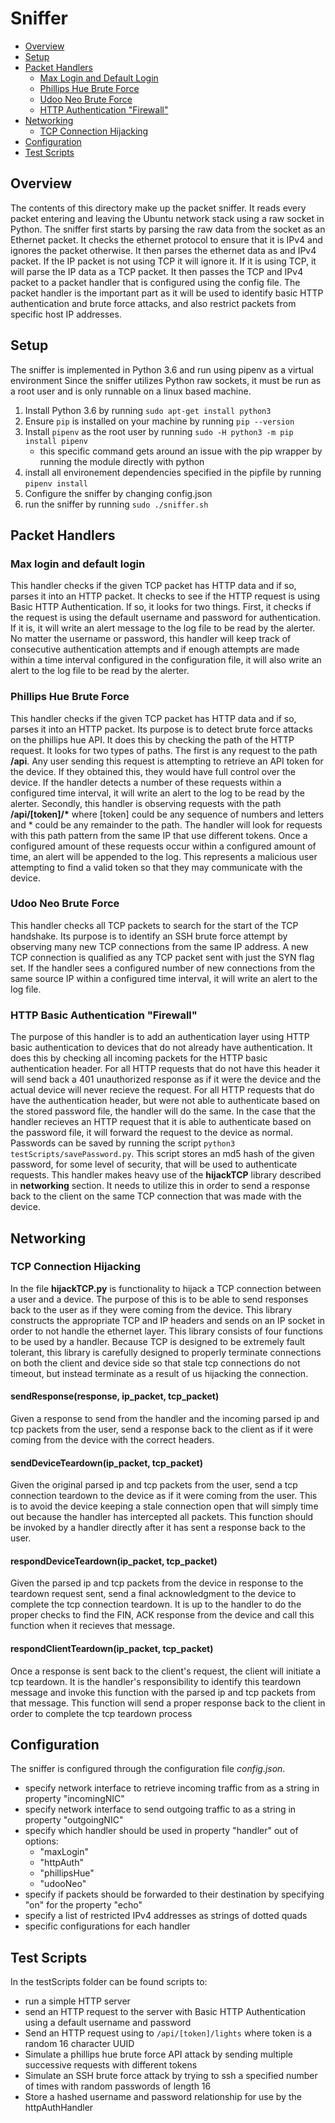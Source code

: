 # Sniffer
* [Overview](#overview)
* [Setup](#setup)
* [Packet Handlers](#packet-handlers)
	* [Max Login and Default Login](#max-login-and-default-login)
	* [Phillips Hue Brute Force](#phillips-hue-brute-force)
	* [Udoo Neo Brute Force](#udoo-neo-brute-force)
	* [HTTP Authentication "Firewall"](#http-basic-authentication-"firewall")
* [Networking](#networking)
	* [TCP Connection Hijacking](#tcp-connection-hijacking)
* [Configuration](#configuration)
* [Test Scripts](#test-scripts)


## Overview

The contents of this directory make up the packet sniffer.  It reads every packet
entering and leaving the Ubuntu network stack using a raw socket in Python.  The sniffer first starts by parsing the raw data from the socket as an Ethernet packet.  It checks the ethernet protocol to ensure that it is IPv4 and ignores the packet otherwise.  It then parses the ethernet data as and IPv4 packet.  If the IP packet is not using TCP it will ignore it.  If it is using TCP, it will parse the IP data as a TCP packet.  It then passes the TCP and IPv4 packet to a packet handler that is configured using the config file.  The packet handler is the important part as it will be used to identify basic HTTP authentication and brute force attacks, and also restrict packets from specific host IP addresses.

## Setup
The sniffer is implemented in Python 3.6 and run using pipenv as a virtual environment
Since the sniffer utilizes Python raw sockets, it must be run as a root user and is only runnable on a linux based machine.
1. Install Python 3.6 by running `sudo apt-get install python3` 
2. Ensure `pip` is installed on your machine by running `pip --version`
3. Install `pipenv` as the root user by running `sudo -H python3 -m pip install pipenv`
	* this specific command gets around an issue with the pip wrapper by running the module directly with python
4. install all environement dependencies specified in the pipfile by running `pipenv install` 
5. Configure the sniffer by changing config.json
6. run the sniffer by running `sudo ./sniffer.sh`

## Packet Handlers

### Max login and default login
This handler checks if the given TCP packet has HTTP data and if so, parses it into an HTTP packet.  It checks to see if the HTTP request is using Basic HTTP Authentication.  If so, it looks for two things.  First, it checks if the request is using the default username and password for authentication.  If it is, it will write an alert message to the log file to be read by the alerter.  No matter the username or password, this handler will keep track of consecutive  authentication attempts and if enough attempts are made within a time interval configured in the configuration file, it will also write an alert to the log file to be read by the alerter.

### Phillips Hue Brute Force
This handler checks if the given TCP packet has HTTP data and if so, parses it into an HTTP packet.  Its purpose is to detect brute force attacks on the phillips hue API.  It does this by checking the path of the HTTP request.  It looks for two types of paths.  The first is any request to the path __/api__.  Any user sending this request is attempting to retrieve an API token for the device.  If they obtained this, they would have full control over the device.  If the handler detects a number of these requests within a configured time interval, it will write an alert to the log to be read by the alerter.  Secondly, this handler is observing requests with the path __/api/[token]/*__ where [token] could be any sequence of numbers and letters and * could be any remainder to the path.  The handler will look for requests with this path pattern from the same IP that use different tokens.  Once a configured amount of these requests occur within a configured amount of time, an alert will be appended to the log.  This represents a malicious user attempting to find a valid token so that they may communicate with the device. 

### Udoo Neo Brute Force
This handler checks all TCP packets to search for the start of the TCP handshake.  Its purpose is to identify an SSH brute force attempt by observing many new TCP connections from the same IP address.  A new TCP connection is qualified as any TCP packet sent with just the SYN flag set.  If the handler sees a configured number of new connections from the same source IP within a configured time interval, it will write an alert to the log file.  

### HTTP Basic Authentication "Firewall"
The purpose of this handler is to add an authentication layer using HTTP basic authentication to devices that do not already have authentication.  It does this by checking all incoming packets for the HTTP basic authentication header.  For all HTTP requests that do not have this header it will send back a 401 unauthorized response as if it were the device and the actual device will never recieve the request.  For all HTTP requests that do have the authentication header, but were not able to authenticate based on the stored password file, the handler will do the same.  In the case that the handler recieves an HTTP request that it is able to authenticate based on the password file, it will forward the request to the device as normal.  Passwords can be saved by running the script `python3 testScripts/savePassword.py`.  This script stores an md5 hash of the given password, for some level of security, that will be used to authenticate requests.  This handler makes heavy use of the __hijackTCP__ library described in __networking__ section.  It needs to utilize this in order to send a response back to the client on the same TCP connection that was made with the device.

## Networking

### TCP Connection Hijacking
In the file __hijackTCP.py__ is functionality to hijack a TCP connection between a user and a device.  The purpose of this is to be able to send responses back to the user as if they were coming from the device.  This library constructs the appropriate TCP and IP headers and sends on an IP socket in order to not handle the ethernet layer.  This library consists of four functions to be used by a handler.  Because TCP is designed to be extremely fault tolerant, this library is carefully designed to properly terminate connections on both the client and device side so that stale tcp connections do not timeout, but instead terminate as a result of us hijacking the connection.

#### sendResponse(response, ip_packet, tcp_packet)
Given a response to send from the handler and the incoming parsed ip and tcp packets from the user, send a response back to the client as if it were coming from the device with the correct headers.

#### sendDeviceTeardown(ip_packet, tcp_packet)
Given the original parsed ip and tcp packets from the user, send a tcp connection teardown to the device as if it were coming from the user.  This is to avoid the device keeping a stale connection open that will simply time out because the handler has intercepted all packets.  This function should be invoked by a handler directly after it has sent a response back to the user.

#### respondDeviceTeardown(ip_packet, tcp_packet) 
Given the parsed ip and tcp packets from the device in response to the teardown request sent, send a final acknowledgment to the device to complete the tcp connection teardown.  It is up to the handler to do the proper checks to find the FIN, ACK response from the device and call this function when it recieves that message.

#### respondClientTeardown(ip_packet, tcp_packet)
Once a response is sent back to the client's request, the client will initiate a tcp teardown.  It is the handler's responsibility to identify this teardown message and invoke this function with the parsed ip and tcp packets from that message.  This function will send a proper response back to the client in order to complete the tcp teardown process

## Configuration
The sniffer is configured through the configuration file *config.json*.  
* specify network interface to retrieve incoming traffic from as a string in property "incomingNIC"
* specify network interface to send outgoing traffic to as a string in property "outgoingNIC"
* specify which handler should be used in property "handler" out of options:
	* "maxLogin"
	* "httpAuth"
	* "phillipsHue"
	* "udooNeo"
* specify if packets should be forwarded to their destination by specifying "on" for the property "echo"
* specify a list of restricted IPv4 addresses as strings of dotted quads
* specific configurations for each handler

## Test Scripts
In the testScripts folder can be found scripts to:
* run a simple HTTP server
* send an HTTP request to the server with Basic HTTP Authentication using a default username and password
* Send an HTTP request using to `/api/[token]/lights` where token is a random 16 character UUID
* Simulate a phillips hue brute force API attack by sending multiple successive requests with different tokens
* Simulate an SSH brute force attack by trying to ssh a specified number of times with random passwords of length 16
* Store a hashed username and password relationship for use by the httpAuthHandler
